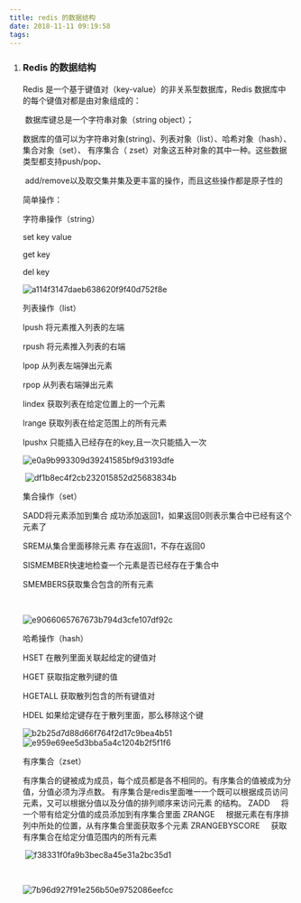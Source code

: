 ```yaml
---
title: redis 的数据结构
date: 2018-11-11 09:19:58
tags:
---
```


1. ### Redis 的数据结构

   <!--more-->

   Redis 是一个基于键值对（key-value）的非关系型数据库，Redis 数据库中的每个键值对都是由对象组成的：

   ​    数据库键总是一个字符串对象（string object）；

      数据库的值可以为字符串对象(string)、列表对象（list）、哈希对象（hash）、集合对象（set）、  有序集合（ zset）对象这五种对象的其中一种。这些数据类型都支持push/pop、

   ​    add/remove以及取交集并集及更丰富的操作，而且这些操作都是原子性的

   简单操作：

   字符串操作（string）

   set key value  

   get key  

   del key

    ![a114f3147daeb638620f9f40d752f8e](https://neverljp-1256310950.cos.ap-guangzhou.myqcloud.com/a114f3147daeb638620f9f40d752f8e.png)

   列表操作（list）

   lpush 将元素推入列表的左端

   rpush 将元素推入列表的右端

   lpop  从列表左端弹出元素

   rpop  从列表右端弹出元素

   lindex 获取列表在给定位置上的一个元素

   lrange 获取列表在给定范围上的所有元素

   lpushx 只能插入已经存在的key,且一次只能插入一次

   ![e0a9b993309d39241585bf9d3193dfe](https://neverljp-1256310950.cos.ap-guangzhou.myqcloud.com/e0a9b993309d39241585bf9d3193dfe.png)	

   ​						![df1b8ec4f2cb232015852d25683834b](https://neverljp-1256310950.cos.ap-guangzhou.myqcloud.com/df1b8ec4f2cb232015852d25683834b.png)

   集合操作（set）

   SADD将元素添加到集合     成功添加返回1，如果返回0则表示集合中已经有这个元素了

   SREM从集合里面移除元素     存在返回1，不存在返回0

   SISMEMBER快速地检查一个元素是否已经存在于集合中

   SMEMBERS获取集合包含的所有元素

   ​

   ![e9066065767673b794d3cfe107df92c](https://neverljp-1256310950.cos.ap-guangzhou.myqcloud.com/e9066065767673b794d3cfe107df92c.png)	

   哈希操作（hash）

   HSET     在散列里面关联起给定的键值对

   HGET     获取指定散列键的值

   HGETALL     获取散列包含的所有键值对

   HDEL     如果给定键存在于散列里面，那么移除这个键

   ![b2b25d7d88d66f764f2d17c9bea4b51](https://neverljp-1256310950.cos.ap-guangzhou.myqcloud.com/b2b25d7d88d66f764f2d17c9bea4b51.png)	![e959e69ee5d3bba5a4c1204b2f5f1f6](https://neverljp-1256310950.cos.ap-guangzhou.myqcloud.com/e959e69ee5d3bba5a4c1204b2f5f1f6.png)

    有序集合（zset）

   有序集合的键被成为成员，每个成员都是各不相同的。有序集合的值被成为分值，分值必须为浮点数。
   有序集合是redis里面唯一一个既可以根据成员访问元素，又可以根据分值以及分值的排列顺序来访问元素 的结构。
   ZADD     将一个带有给定分值的成员添加到有序集合里面
   ZRANGE     根据元素在有序排列中所处的位置，从有序集合里面获取多个元素
   ZRANGEBYSCORE     获取有序集合在给定分值范围内的所有元素

   ​							![f38331f0fa9b3bec8a45e31a2bc35d1](https://neverljp-1256310950.cos.ap-guangzhou.myqcloud.com/f38331f0fa9b3bec8a45e31a2bc35d1.png)

   ​

   ![7b96d927f91e256b50e9752086eefcc](https://neverljp-1256310950.cos.ap-guangzhou.myqcloud.com/7b96d927f91e256b50e9752086eefcc.png)



